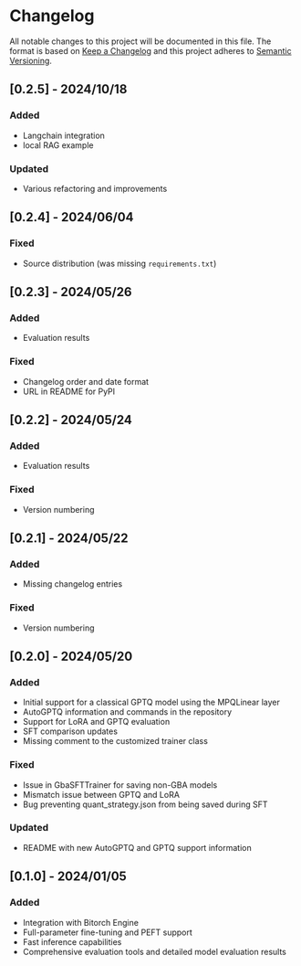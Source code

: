 # Changelog

All notable changes to this project will be documented in this file.
The format is based on [Keep a Changelog](http://keepachangelog.com/)
and this project adheres to [Semantic Versioning](http://semver.org/).


## [0.2.5] - 2024/10/18

### Added

- Langchain integration
- local RAG example

### Updated

- Various refactoring and improvements

## [0.2.4] - 2024/06/04

### Fixed

- Source distribution (was missing `requirements.txt`)

## [0.2.3] - 2024/05/26

### Added

- Evaluation results

### Fixed

- Changelog order and date format
- URL in README for PyPI

## [0.2.2] - 2024/05/24

### Added

- Evaluation results

### Fixed

- Version numbering

## [0.2.1] - 2024/05/22

### Added

- Missing changelog entries

### Fixed

- Version numbering

## [0.2.0] - 2024/05/20

### Added

- Initial support for a classical GPTQ model using the MPQLinear layer
- AutoGPTQ information and commands in the repository
- Support for LoRA and GPTQ evaluation
- SFT comparison updates
- Missing comment to the customized trainer class

### Fixed

- Issue in GbaSFTTrainer for saving non-GBA models
- Mismatch issue between GPTQ and LoRA
- Bug preventing quant_strategy.json from being saved during SFT

### Updated

- README with new AutoGPTQ and GPTQ support information

## [0.1.0] - 2024/01/05

### Added

- Integration with Bitorch Engine
- Full-parameter fine-tuning and PEFT support 
- Fast inference capabilities
- Comprehensive evaluation tools and detailed model evaluation results
